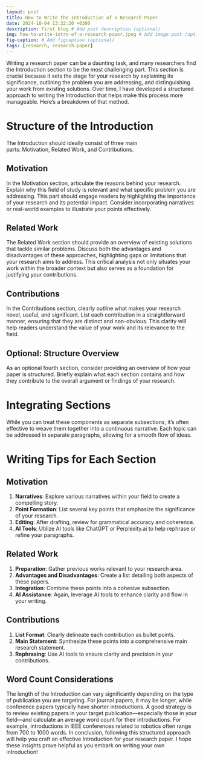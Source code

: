```yaml
---
layout: post
title: How to Write the Introduction of a Research Paper
date: 2024-10-04 13:32:20 +0300
description: First blog # Add post description (optional)
img: how-to-write-intro-of-a-research-paper.jpeg # Add image post (optional)
fig-caption: # Add figcaption (optional)
tags: [research, research-paper]
---
```


Writing a research paper can be a daunting task, and many researchers find the Introduction section to be the most challenging part. This section is crucial because it sets the stage for your research by explaining its significance, outlining the problem you are addressing, and distinguishing your work from existing solutions. Over time, I have developed a structured approach to writing the Introduction that helps make this process more manageable. Here’s a breakdown of that method.

# Structure of the Introduction

The Introduction should ideally consist of three main parts: Motivation, Related Work, and Contributions.

## Motivation

In the Motivation section, articulate the reasons behind your research. Explain why this field of study is relevant and what specific problem you are addressing. This part should engage readers by highlighting the importance of your research and its potential impact. Consider incorporating narratives or real-world examples to illustrate your points effectively.

## Related Work
The Related Work section should provide an overview of existing solutions that tackle similar problems. Discuss both the advantages and disadvantages of these approaches, highlighting gaps or limitations that your research aims to address. This critical analysis not only situates your work within the broader context but also serves as a foundation for justifying your contributions.

## Contributions
In the Contributions section, clearly outline what makes your research novel, useful, and significant. List each contribution in a straightforward manner, ensuring that they are distinct and non-obvious. This clarity will help readers understand the value of your work and its relevance to the field.

## Optional: Structure Overview
As an optional fourth section, consider providing an overview of how your paper is structured. Briefly explain what each section contains and how they contribute to the overall argument or findings of your research.


# Integrating Sections
While you can treat these components as separate subsections, it’s often effective to weave them together into a continuous narrative. Each topic can be addressed in separate paragraphs, allowing for a smooth flow of ideas.


# Writing Tips for Each Section
## Motivation
1. **Narratives**: Explore various narratives within your field to create a compelling story.
2. **Point Formation**: List several key points that emphasize the significance of your research.
3. **Editing**: After drafting, review for grammatical accuracy and coherence.
4. **AI Tools**: Utilize AI tools like ChatGPT or Perplexity.ai to help rephrase or refine your paragraphs.

## Related Work
1. **Preparation**: Gather previous works relevant to your research area.
2. **Advantages and Disadvantages**: Create a list detailing both aspects of these papers.
3. **Integration**: Combine these points into a cohesive subsection.
4. **AI Assistance**: Again, leverage AI tools to enhance clarity and flow in your writing.

## Contributions
1. **List Format**: Clearly delineate each contribution as bullet points.
2. **Main Statement**: Synthesize these points into a comprehensive main research statement.
3. **Rephrasing**: Use AI tools to ensure clarity and precision in your contributions.

## Word Count Considerations
The length of the Introduction can vary significantly depending on the type of publication you are targeting. For journal papers, it may be longer, while conference papers typically have shorter introductions. A good strategy is to review existing papers in your target publication—especially those in your field—and calculate an average word count for their introductions. For example, introductions in IEEE conferences related to robotics often range from 700 to 1000 words. In conclusion, following this structured approach will help you craft an effective Introduction for your research paper. I hope these insights prove helpful as you embark on writing your own introduction!